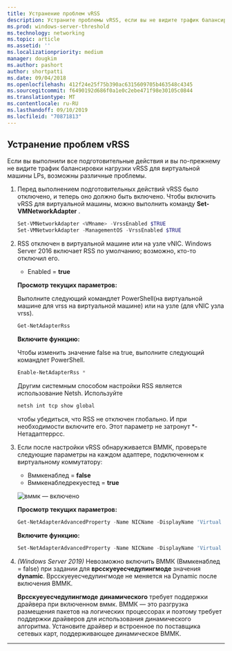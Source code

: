 ```yaml
---
title: Устранение проблем vRSS
description: Устраните проблемы vRSS, если вы не видите трафик балансировки нагрузки vRSS для виртуальной машины LPs.
ms.prod: windows-server-threshold
ms.technology: networking
ms.topic: article
ms.assetid: ''
ms.localizationpriority: medium
manager: dougkim
ms.author: pashort
author: shortpatti
ms.date: 09/04/2018
ms.openlocfilehash: 412f24e25f75b390ac6315609705b463548c4345
ms.sourcegitcommit: f6490192d686f0a1e0c2ebe471f98e30105c0844
ms.translationtype: MT
ms.contentlocale: ru-RU
ms.lasthandoff: 09/10/2019
ms.locfileid: "70871813"
---
```

## <a name="resolve-vrss-issues"></a>Устранение проблем vRSS

Если вы выполнили все подготовительные действия и вы по-прежнему не видите трафик балансировки нагрузки vRSS для виртуальной машины LPs, возможны различные проблемы.

1. Перед выполнением подготовительных действий vRSS было отключено, и теперь оно должно быть включено. Чтобы включить vRSS для виртуальной машины, можно выполнить команду **Set-VMNetworkAdapter** .

   ```PowerShell
   Set-VMNetworkAdapter <VMname> -VrssEnabled $TRUE
   Set-VMNetworkAdapter -ManagementOS -VrssEnabled $TRUE
   ```

2. RSS отключен в виртуальной машине или на узле vNIC. Windows Server 2016 включает RSS по умолчанию; возможно, кто-то отключил его. 

   - Enabled = **true**

   **Просмотр текущих параметров:** 

   Выполните следующий командлет PowerShell\(на виртуальной машине для vrss на виртуальной машине\) или на узле \(для vNIC узла vrss\).

   ```PowerShell
   Get-NetAdapterRss
   ```

   **Включите функцию:** 

   Чтобы изменить значение false на true, выполните следующий командлет PowerShell.

   ```PowerShell
   Enable-NetAdapterRss *
   ```
   
   Другим системным способом настройки RSS является использование Netsh. Используйте 
   
    ```cmd
   netsh int tcp show global
   ```
   
   чтобы убедиться, что RSS не отключен глобально. И при необходимости включите его. Этот параметр не затронут *-Нетадаптеррсс.

3. Если после настройки vRSS обнаруживается ВММК, проверьте следующие параметры на каждом адаптере, подключенном к виртуальному коммутатору:

   - Вммкенаблед = **false**
   - Вммкенабледрекуестед = **true**

   ![вммк — включено](../../media/vmmq-enabled.png)

   **Просмотр текущих параметров:** 

   ```PowerShell
   Get-NetAdapterAdvancedProperty -Name NICName -DisplayName 'Virtual Switch RSS'
   ```

   **Включите функцию:** 

   ```PowerShell
   Set-NetAdapterAdvancedProperty -Name NICName -DisplayName 'Virtual Switch RSS' -DisplayValue Enabled”
   ```
 
4. _(Windows Server 2019)_ Невозможно включить ВММК (Вммкенаблед = false) при задании для **врсскуеуесчедулингмоде** значения **dynamic**. Врсскуеуесчедулингмоде не меняется на Dynamic после включения ВММК.<p>**Врсскуеуесчедулингмоде** **динамического** требует поддержки драйвера при включенном вммк.  ВММК — это разгрузка размещения пакетов на логических процессорах и поэтому требует поддержки драйверов для использования динамического алгоритма.  Установите драйвер и встроенное по поставщика сетевых карт, поддерживающее динамическое ВММК.



---
